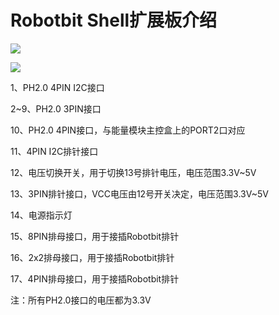 # Robotbit Shell扩展板介绍

![](https://s2.ax1x.com/2019/09/02/n9x6wF.jpg)

![](https://s2.ax1x.com/2019/09/02/n9xWWR.jpg)

1、PH2.0 4PIN I2C接口

2~9、PH2.0 3PIN接口

10、PH2.0 4PIN接口，与能量模块主控盒上的PORT2口对应

11、4PIN I2C排针接口

12、电压切换开关，用于切换13号排针电压，电压范围3.3V~5V

13、3PIN排针接口，VCC电压由12号开关决定，电压范围3.3V~5V

14、电源指示灯

15、8PIN排母接口，用于接插Robotbit排针

16、2x2排母接口，用于接插Robotbit排针

17、4PIN排母接口，用于接插Robotbit排针

注：所有PH2.0接口的电压都为3.3V